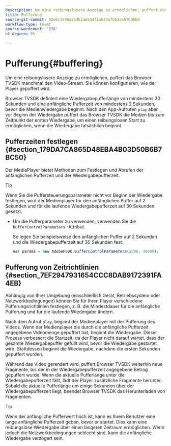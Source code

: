 ```yaml
---
description: Um eine reibungslosere Anzeige zu ermöglichen, puffert das Browser TVSDK manchmal den Video-Stream. Sie können konfigurieren, wie der Player gepuffert wird.
title: Pufferung
source-git-commit: 02ebc3548a254b2a6554f1ab34afbb3ea5f09bb8
workflow-type: tm+mt
source-wordcount: '378'
ht-degree: 0%

---
```


# Pufferung{#buffering}

Um eine reibungslosere Anzeige zu ermöglichen, puffert das Browser TVSDK manchmal den Video-Stream. Sie können konfigurieren, wie der Player gepuffert wird.

Browser TVSDK definiert eine Wiedergabepufferlänge von mindestens 30 Sekunden und eine anfängliche Pufferzeit von mindestens 2 Sekunden, bevor die Medienwiedergabe beginnt. Nach den App-Aufrufen `play` aber vor Beginn der Wiedergabe puffert das Browser TVSDK die Medien bis zum Zeitpunkt der ersten Wiedergabe, um einen reibungslosen Start zu ermöglichen, wenn die Wiedergabe tatsächlich beginnt.

## Pufferzeiten festlegen {#section_179DA7CA865D48EBA4B03D50B6B7BC50}

Der MediaPlayer bietet Methoden zum Festlegen und Abrufen der anfänglichen Pufferzeit und der Wiedergabepufferzeit.

>[!TIP]
>
>Wenn Sie die Puffersteuerungsparameter nicht vor Beginn der Wiedergabe festlegen, wird der Medienplayer für den anfänglichen Puffer auf 2 Sekunden und für die laufende Wiedergabepufferzeit auf 30 Sekunden gesetzt.

* Um die Pufferparameter zu verwenden, verwenden Sie die `bufferControlParameters` -Attribut.

  So legen Sie beispielsweise den anfänglichen Puffer auf 2 Sekunden und die Wiedergabepufferzeit auf 30 Sekunden fest:

  ```js
  var params = new AdobePSDK.BufferControlParameters(2000, 30000);
  ```

## Pufferung von Zeitrichtlinien {#section_7EF2947931654CCC8DAB9172391FA4EB}

Abhängig von Ihrer Umgebung (einschließlich Gerät, Betriebssystem oder Netzwerkbedingungen) können Sie für Ihren Player verschiedene Pufferungsrichtlinien festlegen, z. B. die Mindestdauer für die anfängliche Pufferung und für die laufende Wiedergabe ändern.

Nach dem Aufruf `play`, beginnt der Medienplayer mit der Pufferung des Videos. Wenn der Medienplayer die durch die anfängliche Pufferzeit angegebene Videomenge gepuffert hat, beginnt die Wiedergabe. Dieser Prozess verbessert die Startzeit, da der Player nicht darauf wartet, dass der gesamte Wiedergabepuffer gefüllt wird, bevor die Wiedergabe gestartet wird. Stattdessen beginnt die Wiedergabe, nachdem die ersten Sekunden gepuffert wurden.

Während das Video gerendert wird, puffert Browser TVSDK weiterhin neue Fragmente, bis der in der Wiedergabepufferzeit angegebene Betrag gepuffert wurde. Wenn die aktuelle Pufferlänge unter die Wiedergabepufferzeit fällt, lädt der Player zusätzliche Fragmente herunter. Sobald die aktuelle Pufferlänge um einige Sekunden über der Wiedergabepufferzeit liegt, beendet Browser TVSDK das Herunterladen von Fragmenten.

>[!TIP]
>
>Wenn der anfängliche Pufferwert hoch ist, kann es Ihrem Benutzer eine lange anfängliche Pufferzeit geben, bevor er startet. Dies kann eine reibungslose Wiedergabe über einen längeren Zeitraum ermöglichen. Wenn jedoch die Netzwerkbedingungen schlecht sind, kann die anfängliche Wiedergabe verzögert sein.
